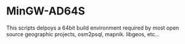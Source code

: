 MinGW-AD64S
===========

This scripts delpoys a 64bit build environment required by most open source geographic projects, osm2psql, mapnik. libgeos, etc...